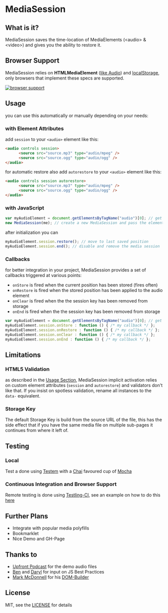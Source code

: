 # MediaSession

## What is it?
MediaSession saves the time-location of MediaElements (&lt;audio&gt; & &lt;video&gt;) and gives you the ability to restore it.

## Browser Support
MediaSession relies on **HTMLMediaElement** ([like Audio][canIuseAudio]) and [localStorage][canIuseStorage], only browsers that implement these specs are supported.

[![browser support](http://ci.testling.com/jcsrb/mocha-testling-ci-example.png)](http://ci.testling.com/jcsrb/mocha-testling-ci-example)

## Usage

you can use this automatically or manually depending  on your needs:

### with Element Attributes 
add `session` to your `<audio>` element like this:

```html
<audio controls session>
      <source src="source.mp3" type="audio/mpeg" />
      <source src="source.ogg" type="audio/ogg" />
</audio>
```
for automatic restore also add `autorestore` to your `<audio>` element like this:

```html
<audio controls session autorestore>
      <source src="source.mp3" type="audio/mpeg" />
      <source src="source.ogg" type="audio/ogg" />
</audio>
```

### with JavaScript

```javascript
var myAudioElement = document.getElementsByTagName("audio")[0]; // get your audio element
new MediaSession(me); // create a new MediaSession and pass the element to the constructor
```
after initialization you can 

```javascript
myAudioElement.session.restore(); // move to last saved position
myAudioElement.session.end(); // disable and remove the media session
```



### Callbacks
for better integration in your project, MediaSession provides a set of callbacks triggered at various points:

* `onStore` is fired when the current position has been stored (fires often)
* `onRestore` is fired when the stored position has been applied to the audio element
* `onClear` is fired when the the session key has been removed from storage
* `onEnd` is fired when the the session key has been removed from storage

```javascript
var myAudioElement = document.getElementsByTagName("audio")[0]; // get your audio element  
myAudioElement.session.onStore : function () { /* my callback */ }; 
myAudioElement.session.onRestore : function () { /* my callback */ }; 
myAudioElement.session.onClear : function () { /* my callback */ }; 
myAudioElement.session.onEnd : function () { /* my callback */ }; 
```
## Limitations

### HTML5 Validation
as described in the [Usage Section](#usage), MediaSession implicit activation relies on custom element attributes  (`session` and `autorestore`) and validators don't like that. If you insist on spotless validation, rename all instances to  the `data-` equivalent.

### Storage Key
The default Storage Key is build from the source URL of the file, this has the side effect that if you have the same media file on multiple sub-pages it continues from where it left of.


## Testing
### Local
Test a done using [Testem][testem] with a [Chai][chai] favoured cup of [Mocha][mocha] 
### Continuous Integration and Browser Support
Remote testing is done using [Testling-CI][testling], see an example on how to do this [here](https://github.com/jcsrb/mocha-testling-ci-example)

## Further Plans
* Integrate with popular media polyfills
* Bookmarklet
* Nice Demo and GH-Page

## Thanks to
* [Upfront Podcast][upfront] for the demo audio files
* [Ben][ben] and [Daryl][daryl] for input on JS Best Practices
* [Mark McDonnell][integralist] for his [DOM-Builder][domb]

## License
MIT, see the [LICENSE](LICENSE) for details



[canIuseAudio]: http://caniuse.com/audio
[canIuseStorage]: http://caniuse.com/namevalue-storage
[upfront]: http://upfrontpodcast.com
[ben]: https://github.com/benhowdle89
[daryl]: https://github.com/daryl
[integralist]: https://github.com/Integralist
[domb]: https://github.com/Integralist/DOM-Builder
[testem]: https://github.com/airportyh/testem
[mocha]: http://visionmedia.github.com/mocha/
[chai]: http://chaijs.com/
[testling]: https://ci.testling.com/